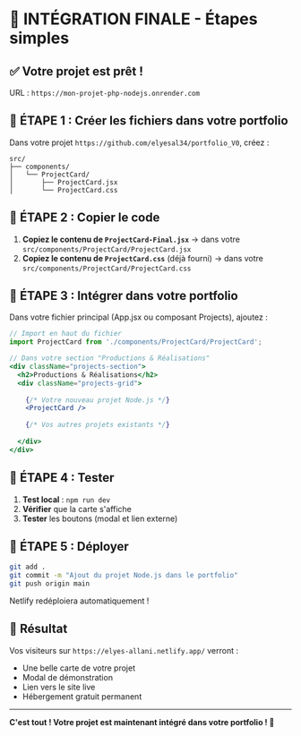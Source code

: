 # 🎯 INTÉGRATION FINALE - Étapes simples

## ✅ **Votre projet est prêt !**
URL : `https://mon-projet-php-nodejs.onrender.com`

## 📁 **ÉTAPE 1 : Créer les fichiers dans votre portfolio**

Dans votre projet `https://github.com/elyesal34/portfolio_V0`, créez :

```
src/
├── components/
│   └── ProjectCard/
│       ├── ProjectCard.jsx
│       └── ProjectCard.css
```

## 📝 **ÉTAPE 2 : Copier le code**

1. **Copiez le contenu de `ProjectCard-Final.jsx`** → dans votre `src/components/ProjectCard/ProjectCard.jsx`
2. **Copiez le contenu de `ProjectCard.css`** (déjà fourni) → dans votre `src/components/ProjectCard/ProjectCard.css`

## 🔧 **ÉTAPE 3 : Intégrer dans votre portfolio**

Dans votre fichier principal (App.jsx ou composant Projects), ajoutez :

```jsx
// Import en haut du fichier
import ProjectCard from './components/ProjectCard/ProjectCard';

// Dans votre section "Productions & Réalisations"
<div className="projects-section">
  <h2>Productions & Réalisations</h2>
  <div className="projects-grid">
    
    {/* Votre nouveau projet Node.js */}
    <ProjectCard />
    
    {/* Vos autres projets existants */}
    
  </div>
</div>
```

## 🧪 **ÉTAPE 4 : Tester**

1. **Test local** : `npm run dev`
2. **Vérifier** que la carte s'affiche
3. **Tester** les boutons (modal et lien externe)

## 🚀 **ÉTAPE 5 : Déployer**

```bash
git add .
git commit -m "Ajout du projet Node.js dans le portfolio"
git push origin main
```

Netlify redéploiera automatiquement !

## 🎉 **Résultat**

Vos visiteurs sur `https://elyes-allani.netlify.app/` verront :
- Une belle carte de votre projet
- Modal de démonstration
- Lien vers le site live
- Hébergement gratuit permanent

---

**C'est tout ! Votre projet est maintenant intégré dans votre portfolio ! 🚀**